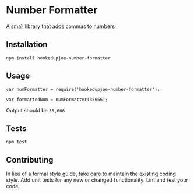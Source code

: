 Number Formatter
=========

A small library that adds commas to numbers

## Installation

  `npm install hookedupjoe-number-formatter`

## Usage

    var numFormatter = require('hookedupjoe-number-formatter');

    var formattedNum = numFormatter(35666);
  
  
  Output should be `35,666`


## Tests

  `npm test`

## Contributing

In lieu of a formal style guide, take care to maintain the existing coding style. Add unit tests for any new or changed functionality. Lint and test your code.